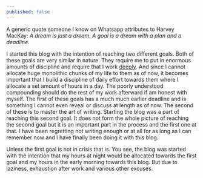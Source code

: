 ```yaml
---
published: false
---
```

A generic quote someone I know on Whatsapp attributes to Harvey MacKay: _A dream is just a dream. A goal is a dream with a plan and a deadline_.

I started this blog with the intention of reaching two different goals. Both of these goals are very similar in nature. They require me to put in enormous amounts of discipline and require that I work [deeply](http://www.contemplify.com/2017/10/24/041-cal-newport-on-kindling-an-examined-life-through-deep-work-author-of-deep-work/ "Contemplify episode with Cal Newport"). And since I cannot allocate huge monolithic chunks of my life to them as of now, it becomes important that I build a discipline of daily effort towards them where I allocate a set amount of hours in a day. The poorly understood compounding should do the rest of my work afterward if am honest with myself. The first of these goals has a much much earlier deadline and is something I cannot even reveal or discuss at length as of now. The second of these is to master the art of writing. Starting the blog was a part of reaching this second goal. It does not form the whole picture of reaching the second goal but it is an important part in the process and the first one at that. I have been regretting not writing enough or at all for as long as I can remember now and I have finally been doing it with this blog. 

Unless the first goal is not in crisis that is. You see, the blog was started with the intention that my hours at night would be allocated towards the first goal and my hours in the early morning towards this blog. But due to laziness, exhaustion after work and various other excuses.  